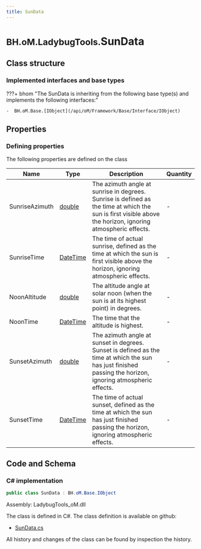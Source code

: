 ```yaml
---
title: SunData
---
```


# <small>BH.oM.LadybugTools.</small>**SunData**



## Class structure

### Implemented interfaces and base types

???+ bhom "The SunData is inheriting from the following base type(s) and implements the following interfaces:"

    -  BH.oM.Base.[IObject](/api/oM/Framework/Base/Interface/IObject)


## Properties



### Defining properties

The following properties are defined on the class

| Name             | Type             | Description      | Quantity         |
|------------------|------------------|------------------|------------------|
| SunriseAzimuth | [double](https://learn.microsoft.com/en-us/dotnet/api/System.Double?view=netstandard-2.0) | The azimuth angle at sunrise in degrees. Sunrise is defined as the time at which the sun is first visible above the horizon, ignoring atmospheric effects. | - |
| SunriseTime | [DateTime](https://learn.microsoft.com/en-us/dotnet/api/System.DateTime?view=netstandard-2.0) | The time of actual sunrise, defined as the time at which the sun is first visible above the horizon, ignoring atmospheric effects. | - |
| NoonAltitude | [double](https://learn.microsoft.com/en-us/dotnet/api/System.Double?view=netstandard-2.0) | The altitude angle at solar noon (when the sun is at its highest point) in degrees. | - |
| NoonTime | [DateTime](https://learn.microsoft.com/en-us/dotnet/api/System.DateTime?view=netstandard-2.0) | The time that the altitude is highest. | - |
| SunsetAzimuth | [double](https://learn.microsoft.com/en-us/dotnet/api/System.Double?view=netstandard-2.0) | The azimuth angle at sunset in degrees. Sunset is defined as the time at which the sun has just finished passing the horizon, ignoring atmospheric effects. | - |
| SunsetTime | [DateTime](https://learn.microsoft.com/en-us/dotnet/api/System.DateTime?view=netstandard-2.0) | The time of actual sunset, defined as the time at which the sun has just finished passing the horizon, ignoring atmospheric effects. | - |


## Code and Schema

### C# implementation

``` C# title="C#"
public class SunData : BH.oM.Base.IObject
```

Assembly: LadybugTools_oM.dll

The class is defined in C#. The class definition is available on github:

- [SunData.cs](https://github.com/BHoM/LadybugTools_Toolkit/blob/develop/LadybugTools_oM/MetaData\SunData.cs)

All history and changes of the class can be found by inspection the history.
